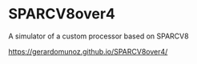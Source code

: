 # SPARCV8over4
A simulator of a custom processor based on SPARCV8

https://gerardomunoz.github.io/SPARCV8over4/
